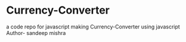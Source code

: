 # Currency-Converter
a code repo for javascript making Currency-Converter using javascript
Author- sandeep mishra
